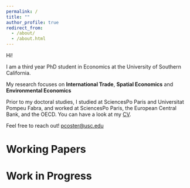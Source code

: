```yaml
---
permalink: /
title: ""
author_profile: true
redirect_from: 
  - /about/
  - /about.html
---
```


Hi!

I am a third year PhD student in Economics at the University of Southern California. 

My research focuses on **International Trade**, **Spatial Economics** and **Environmental Economics**

Prior to my doctoral studies, I studied at SciencesPo Paris and Universitat Pompeu Fabra, and worked at SciencesPo Paris, the European Central Bank, and the OECD. You can have a look at my [CV](files/CV.pdf).

Feel free to reach out!  <pcoster@usc.edu>


Working Papers
======


Work in Progress
======


